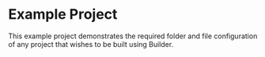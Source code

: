 # Example Project

This example project demonstrates the required folder and file configuration of any project that wishes to be built using Builder.
